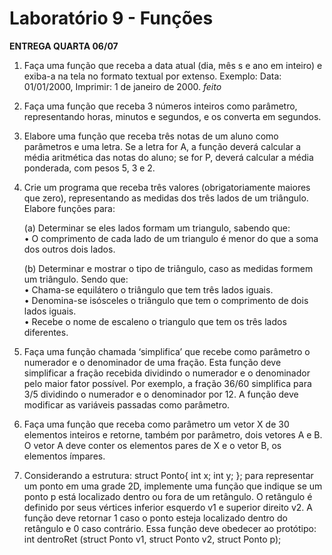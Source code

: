 # Laboratório 9 - Funções

**ENTREGA QUARTA 06/07**

1. Faça uma função que receba a data atual (dia, mês s e ano em inteiro) e exiba-a na tela no formato textual por extenso. Exemplo: Data: 01/01/2000, Imprimir: 1 de janeiro de 2000.  *feito*

2. Faça uma função que receba 3 números inteiros como parâmetro, representando horas, minutos e segundos, e os converta em segundos.  

3. Elabore uma função que receba três notas de um aluno como parâmetros e uma letra. Se a letra for A, a função deverá calcular a média aritmética das notas do aluno; se for P, deverá calcular a média ponderada, com pesos 5, 3 e 2.  

4. Crie um programa que receba três valores (obrigatoriamente maiores que zero), representando as medidas dos três lados de um triângulo. Elabore funções para: 

   (a) Determinar se eles lados formam um triangulo, sabendo que:   
      • O comprimento de cada lado de um triangulo é menor do que a soma dos outros dois lados. 
   
   (b) Determinar e mostrar o tipo de triângulo, caso as medidas formem um triângulo. Sendo que:  
      • Chama-se equilátero o triângulo que tem três lados iguais.  
      • Denomina-se isósceles o triângulo que tem o comprimento de dois lados iguais.  
      • Recebe o nome de escaleno o triangulo que tem os três lados diferentes.  

5. Faça uma função chamada ‘simplifica’ que recebe como parâmetro o numerador e o denominador de uma fração. Esta função deve simplificar a fração recebida dividindo o numerador e o denominador pelo maior fator possível. Por exemplo, a fração 36/60 simplifica para 3/5 dividindo o numerador e o denominador por 12. A função deve modificar as variáveis passadas como parâmetro.  

6. Faça uma função que receba como parâmetro um vetor X de 30 elementos inteiros e retorne, também por parâmetro, dois vetores A e B. O vetor A deve conter os elementos pares de X e o vetor B, os elementos ímpares.  

7. Considerando a estrutura: struct Ponto{    int x; 
   int y;  }; para representar um ponto em uma grade 2D, implemente uma função que indique se um ponto p está localizado dentro ou fora de um retângulo. O retângulo é definido por seus vértices inferior esquerdo v1 e superior direito v2. A função deve retornar 1 caso o ponto esteja localizado dentro do retângulo e 0 caso contrário. Essa função deve obedecer ao protótipo: int dentroRet (struct Ponto v1, struct Ponto v2, struct Ponto p); 
